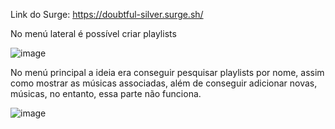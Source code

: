 Link do Surge: https://doubtful-silver.surge.sh/

No menú lateral é possível criar playlists 

![image](https://user-images.githubusercontent.com/81595335/130379773-12f33410-6184-40aa-9e87-f803b852a777.png)

No menú principal a ideia era conseguir pesquisar playlists por nome, assim como mostrar as músicas associadas, além de conseguir adicionar novas, músicas, no entanto, essa parte não funciona. 

![image](https://user-images.githubusercontent.com/81595335/130379860-f23bd07e-b859-412d-beeb-ec30233620c0.png)

